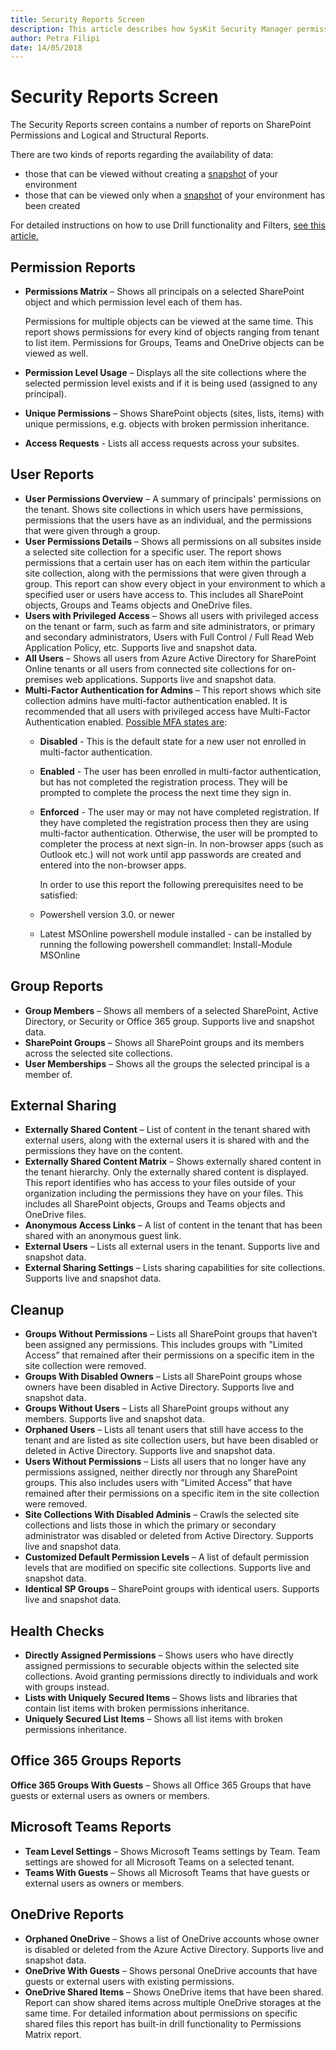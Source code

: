 ```yaml
---
title: Security Reports Screen
description: This article describes how SysKit Security Manager permissions reports can help administrators track permissions and easily manage the SharePoint environment.
author: Petra Filipi
date: 14/05/2018
---
```


# Security Reports Screen

The Security Reports screen contains a number of reports on SharePoint Permissions and Logical and Structural Reports.

There are two kinds of reports regarding the availability of data:

* those that can be viewed without creating a [snapshot](basics.md#snapshot) of your environment
* those that can be viewed only when a [snapshot](basics.md#snapshot) of your environment has been created

For detailed instructions on how to use Drill functionality and Filters, [see this article.](../how-to/use-filters-drill-and-column-chooser.md)

## Permission Reports

* **Permissions Matrix** – Shows all principals on a selected SharePoint object and which permission level each of them has.

  Permissions for multiple objects can be viewed at the same time. This report shows permissions for every kind of objects ranging from tenant to list item. Permissions for Groups, Teams and OneDrive objects can be viewed as well.

* **Permission Level Usage** – Displays all the site collections where the selected permission level exists and if it is being used \(assigned to any principal\).
* **Unique Permissions** – Shows SharePoint objects \(sites, lists, items\) with unique permissions, e.g. objects with broken permission inheritance.
* **Access Requests** - Lists  all access requests across your subsites. 

## User Reports

* **User Permissions Overview** – A summary of principals' permissions on the tenant. Shows site collections in which users have permissions, permissions that the users have as an individual, and the permissions that were given through a group. 
* **User Permissions Details** – Shows all permissions on all subsites inside a selected site collection for a specific user. The report shows permissions that a certain user has on each item within the particular site collection, along with the permissions that were given through a group. This report can show every object in your environment to which a specified user or users have access to. This includes all SharePoint objects, Groups and Teams objects and OneDrive files.  
* **Users with Privileged Access** – Shows all users with privileged access on the tenant or farm, such as farm and site administrators, or primary and secondary administrators, Users with Full Control / Full Read Web Application Policy, etc. Supports live and snapshot data.
* **All Users** – Shows all users from Azure Active Directory for SharePoint Online tenants or all users from connected site collections for on-premises web applications. Supports live and snapshot data.
* **Multi-Factor Authentication for Admins** – This report shows which site collection admins have multi-factor authentication enabled. It is recommended that all users with privileged access have Multi-Factor Authentication enabled. [Possible MFA states are](https://social.msdn.microsoft.com/Forums/azure/en-US/46d1e71e-f98a-4e97-94f8-11621c3385d8/mfa-status-enabled-enforced?forum=windowsazureactiveauthentication):
  * **Disabled** - This is the default state for a new user not enrolled in multi-factor authentication.
  * **Enabled** - The user has been enrolled in multi-factor authentication, but has not completed the registration process. They will be prompted to complete the process the next time they sign in.
  * **Enforced** - The user may or may not have completed registration. If they have completed the registration process then they are using multi-factor authentication. Otherwise, the user will be prompted to completer the process at next sign-in. In non-browser apps \(such as Outlook etc.\) will not work until app passwords are created and entered into the non-browser apps.

    In order to use this report the following prerequisites need to be satisfied:

  * Powershell version 3.0. or newer
  * Latest MSOnline powershell module installed - can be installed by running the following powershell commandlet: Install-Module MSOnline

## Group Reports

* **Group Members** – Shows all members of a selected SharePoint, Active Directory, or Security or Office 365 group. Supports live and snapshot data.
* **SharePoint Groups** – Shows all SharePoint groups and its members across the selected site collections.
* **User Memberships** – Shows all the groups the selected principal is a member of.

## External Sharing

* **Externally Shared Content** – List of content in the tenant shared with external users, along with the external users it is shared with and the permissions they have on the content.
* **Externally Shared Content Matrix** – Shows externally shared content in the tenant hierarchy. Only the externally shared content is displayed. This report identifies who has access to your files outside of your organization including the permissions they have on your files. This includes all SharePoint objects, Groups and Teams objects and OneDrive files. 
* **Anonymous Access Links** –  A list of content in the tenant that has been shared with an anonymous guest link.
* **External Users** – Lists all external users in the tenant. Supports live and snapshot data.
* **External Sharing Settings** – Lists sharing capabilities for site collections. Supports live and snapshot data.

## Cleanup

* **Groups Without Permissions** – Lists all SharePoint groups that haven’t been assigned any permissions. This includes groups with ”Limited Access” that remained after their permissions on a specific item in the site collection were removed.
* **Groups With Disabled Owners** – Lists all SharePoint groups whose owners have been disabled in Active Directory. Supports live and snapshot data.
* **Groups Without Users** – Lists all SharePoint groups without any members. Supports live and snapshot data.
* **Orphaned Users** – Lists all tenant users that still have access to the tenant and are listed as site collection users, but have been disabled or deleted in Active Directory. Supports live and snapshot data.
* **Users Without Permissions** – Lists all users that no longer have any permissions assigned, neither directly nor through any SharePoint groups. This also includes users with ”Limited Access” that have remained after their permissions on a specific item in the site collection were removed.
* **Site Collections With Disabled Adminis** – Crawls the selected site collections and lists those in which the primary or secondary administrator was disabled or deleted from Active Directory. Supports live and snapshot data.
* **Customized Default Permission Levels** – A list of default permission levels that are modified on specific site collections. Supports live and snapshot data.
* **Identical SP Groups** – SharePoint groups with identical users. Supports live and snapshot data.

## Health Checks

* **Directly Assigned Permissions** – Shows users who have directly assigned permissions to securable objects within the selected site collections. Avoid granting permissions directly to individuals and work with groups instead.
* **Lists with Uniquely Secured Items** – Shows lists and libraries that contain list items with broken permissions inheritance.
* **Uniquely Secured List Items** – Shows all list items with broken permissions inheritance.

## Office 365 Groups Reports

**Office 365 Groups With Guests** – Shows all Office 365 Groups that have guests or external users as owners or members.

## Microsoft Teams Reports

* **Team Level Settings** – Shows Microsoft Teams settings by Team. Team settings are showed for all Microsoft Teams on a selected tenant.
* **Teams With Guests** – Shows all Microsoft Teams that have guests or external users as owners or members.

## OneDrive Reports

* **Orphaned OneDrive** – Shows a list of OneDrive accounts whose owner is disabled or deleted from the Azure Active Directory. Supports live and snapshot data.
* **OneDrive With Guests** – Shows personal OneDrive accounts that have guests or external users with existing permissions.
* **OneDrive Shared Items** – Shows OneDrive items that have been shared. Report can show shared items across multiple OneDrive storages at the same time. For detailed information about permissions on specific shared files this report has built-in drill functionality to Permissions Matrix report.

